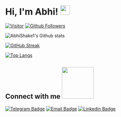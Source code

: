 # Hi, I'm Abhi! <img src="https://raw.githubusercontent.com/MartinHeinz/MartinHeinz/master/wave.gif" width="30px">

[![Visitor](https://visitor-badge.laobi.icu/badge?page_id=AbhiShake1)](https://github.com/AbhiShake1) 
[![Github Followers](https://img.shields.io/github/followers/AbhiShake1.svg?style=social&logo=Follow)](https://github.com/AbhiShake1?tab=followers)

![AbhiShake1's Github stats](https://github-readme-stats.vercel.app/api?username=AbhiShake1&show_icons=true&theme=dark&hide_border=true)

[![GitHub Streak](https://github-readme-streak-stats.herokuapp.com?user=AbhiShake1&theme=github-dark&hide_border=true&date_format=M%20j%5B%2C%20Y%5D)](https://git.io/streak-stats)

[![Top Langs](https://github-readme-stats.vercel.app/api/top-langs/?username=AbhiShake1&langs_count=10&theme=chartreuse-dark&hide_border=true)](https://github.com/AbhiShake1?tab=repositories)


<h2>
    Connect with me 
    <img src='https://raw.githubusercontent.com/ShahriarShafin/ShahriarShafin/main/Assets/handshake.gif' width="100px">  
</h2>

[![Telegram Badge](https://img.shields.io/badge/-%7C%20@Abhi_Shake-blue?style=flat&logo=Telegram&logoColor=white&link=https://t.me/Abhi_Shake)](https://t.me/Abhi_Shake "Telegram")
[![Email Badge](https://img.shields.io/badge/-%7C%20AbhionFire@protonmail.com-c14438?style=flat&logo=Gmail&logoColor=white&link=mailto:AbhionFire@protonmail.com)](mailto:AbhionFire@protonmail.com)
[![Linkedin Badge](https://img.shields.io/badge/-%7C%20Abhi%20Shake-blue?style=flat&logo=Linkedin&logoColor=white&link=https://www.linkedin.com/in/abhi-shake-9765a21b4/)](https://www.linkedin.com/in/abhi-shake-9765a21b4/ "Linkedin")
